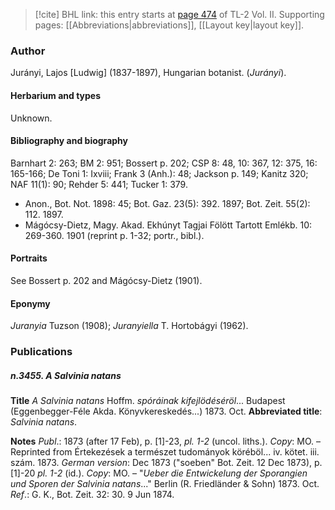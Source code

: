 > [!cite] BHL link: this entry starts at [page 474](https://www.biodiversitylibrary.org/item/103253#page/500/mode/1up) of TL-2 Vol. II.
> Supporting pages: [[Abbreviations|abbreviations]], [[Layout key|layout key]].

### Author

Jurányi, Lajos \[Ludwig\] (1837-1897), Hungarian botanist. (*Jurányi*).

#### Herbarium and types

Unknown.

#### Bibliography and biography

Barnhart 2: 263; BM 2: 951; Bossert p. 202; CSP 8: 48, 10: 367, 12: 375, 16: 165-166; De Toni 1: Ixviii; Frank 3 (Anh.): 48; Jackson p. 149; Kanitz 320; NAF 11(1): 90; Rehder 5: 441; Tucker 1: 379.
- Anon., Bot. Not. 1898: 45; Bot. Gaz. 23(5): 392. 1897; Bot. Zeit. 55(2): 112. 1897.
- Mágócsy-Dietz, Magy. Akad. Ekhúnyt Tagjai Fölött Tartott Emlékb. 10: 269-360. 1901 (reprint p. 1-32; portr., bibl.).

#### Portraits

See Bossert p. 202 and Mágócsy-Dietz (1901).

#### Eponymy

*Juranyia* Tuzson (1908); *Juranyiella* T. Hortobágyi (1962).

### Publications

##### n.3455. A Salvinia natans

**Title**
*A Salvinia natans* Hoffm. *spóráinak kifejlödéséröl*... Budapest (Eggenbegger-Féle Akda. Könyvkereskedés...) 1873. Oct.
**Abbreviated title**: *Salvinia natans*.

**Notes**
*Publ*.: 1873 (after 17 Feb), p. \[1\]-23, *pl. 1-2* (uncol. liths.). *Copy*: MO. – Reprinted from Értekezések a természet tudományok köréböl... iv. kötet. iii. szám. 1873.
*German version*: Dec 1873 ("soeben" Bot. Zeit. 12 Dec 1873), p. \[1\]-20 *pl. 1-2* (id.). *Copy*: MO. – "*Ueber die Entwickelung der Sporangien und Sporen der Salvinia natans*..." Berlin (R. Friedländer & Sohn) 1873. Oct.
*Ref*.: G. K., Bot. Zeit. 32: 30. 9 Jun 1874.

